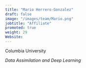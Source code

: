 ```yaml
---
title: "Mario Herrero-Gonzalez"
draft: false
image: "/images/team/Mario.png"
jobtitle: "Affiliate"
promoted: true
weight: 29
Website:  
---
```



Columbia University

*Data Assimilation and Deep Learning*


